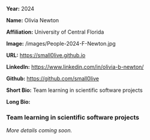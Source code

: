 **Year:** 2024

**Name:** Olivia Newton

**Affiliation:** University of Central Florida

**Image:** /images/People-2024-F-Newton.jpg

**URL:** https://small0live.github.io

**LinkedIn:** https://www.linkedin.com/in/olivia-b-newton/

**Github:** https://github.com/small0live

**Short Bio:** Team learning in scientific software projects

**Long Bio:**

### Team learning in scientific software projects

*More details coming soon.*
